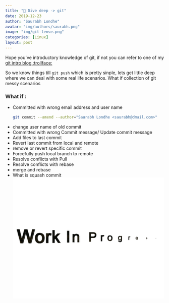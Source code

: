 ```yaml
---
title: "🌊 Dive deep -> git"
date: 2019-12-23
author: "Saurabh Londhe"
avatar: "img/authors/saurabh.png"
image: "img/git-lense.png"
categories: [Linux]
layout: post
---
```


Hope you've introductory knowledge of git, if not you can refer to one of my [git intro blog :trollface:](/linux/2019/03/01/intro-to-git.html)

So we know things till `git push` which is pretty sinple, lets get little deep where we can deal with some real life scenarios. What if collection of git messy scenarios

### What if :

- Committed with wrong email address and user name
  ```sh
  git commit --amend --author="Saurabh Londhe <saurabh@dmail.com>"
  ```
- change user name of old commit
- Committed with wrong Commit message/ Update commit message
- Add files to last commit
- Revert last commit from local and remote
- remove or revert specific commit
- Forcefully push local branch to remote
- Resolve conflicts with Pull
- Resolve conflicts with rebase
- merge and rebase
- What is squash commit
  ![WIP](/img/WIP.gif)
